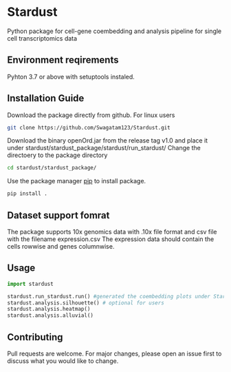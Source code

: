 # Stardust
Python package for cell-gene coembedding and analysis pipeline for single cell transcriptomics data


## Environment reqirements

Pyhton 3.7 or above with setuptools instaled.

## Installation Guide

Download the package directly from github. For linux users
```bash
git clone https://github.com/Swagatam123/Stardust.git
```
Download the binary openOrd.jar from the release tag v1.0 and place it under stardust/stardust_package/stardust/run_stardust/
Change the directoery to the package directory
```bash
cd stardust/stardust_package/
```
Use the package manager [pip](https://pip.pypa.io/en/stable/) to install package.

```bash
pip install .
```

## Dataset support fomrat

The package supports 10x genomics data with .10x file format and csv file with the filename expression.csv
The expression data should contain the cells rowwise and genes columnwise.

## Usage

```python
import stardust

stardust.run_stardust.run() #generated the coembedding plots under Stardust_resuts/visualization_output/4_pass.
stardust.analysis.silhouette() # optional for users
stardust.analysis.heatmap()
stardust.analysis.alluvial()
```

## Contributing
Pull requests are welcome. For major changes, please open an issue first to discuss what you would like to change.

